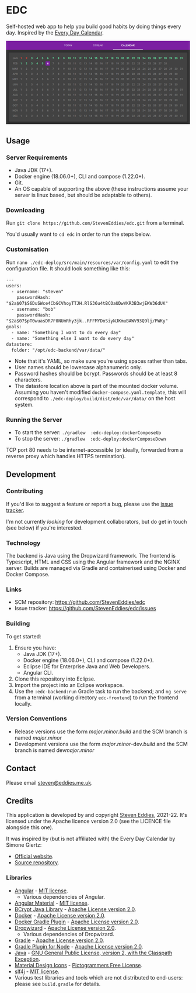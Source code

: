 # EDC

Self-hosted web app to help you build good habits by doing things every day. Inspired by the [Every Day Calendar](https://www.simonegiertz.com/every-day-calendar).

![Screenshot of EDC](screenshot.png)



## Usage

### Server Requirements

 * Java JDK (17+).
 * Docker engine (18.06.0+), CLI and compose (1.22.0+).
 * Git.
 * An OS capable of supporting the above (these instructions assume your server is linux based, but should be adaptable to others).


### Downloading

Run `git clone https://github.com/StevenEddies/edc.git` from a terminal.

You'd usually want to `cd edc` in order to run the steps below.


### Customisation

Run `nano ./edc-deploy/src/main/resources/var/config.yaml` to edit the configuration file. It should look something like this:

    ---
    users:
      - username: "steven"
        passwordHash: "$2a$07$S6DuSWce4CbGCVhoyTTJH.RlS36u4tBCOaUDwVKR3B3wjEKW36dUK"
      - username: "bob"
        passwordHash: "$2a$07$pT0wuasDR7F0NUmRhy3jk..RFFMYDoSiyNJKmuBAWV93Q9lj/PWKy"
    goals:
      - name: "Something I want to do every day"
      - name: "Something else I want to do every day"
    datastore:
      folder: "/opt/edc-backend/var/data/"

 * Note that it's YAML, so make sure you're using spaces rather than tabs.
 * User names should be lowercase alphanumeric only.
 * Password hashes should be bcrypt. Passwords should be at least 8 characters.
 * The datastore location above is part of the mounted docker volume. Assuming you haven't modified `docker-compose.yaml.template`, this will correspond to `./edc-deploy/build/dist/edc/var/data/` on the host system.


### Running the Server

 * To start the server: `./gradlew  :edc-deploy:dockerComposeUp`
 * To stop the server: `./gradlew  :edc-deploy:dockerComposeDown`

TCP port 80 needs to be internet-accessible (or ideally, forwarded from a reverse proxy which handles HTTPS termination).



## Development

### Contributing

If you'd like to suggest a feature or report a bug, please use the [issue tracker](https://github.com/StevenEddies/edc/issues).

I'm not currently *looking* for development collaborators, but do get in touch (see below) if you're interested.


### Technology

The backend is Java using the Dropwizard framework. The frontend is Typescript, HTML and CSS using the Angular framework and the NGINX server. Builds are managed via Gradle and containerised using Docker and Docker Compose.


### Links

 * SCM repository: https://github.com/StevenEddies/edc
 * Issue tracker: https://github.com/StevenEddies/edc/issues


### Building

To get started:
 1. Ensure you have:
     * Java JDK (17+).
     * Docker engine (18.06.0+), CLI and compose (1.22.0+).
     * Eclipse IDE for Enterprise Java and Web Developers.
     * Angular CLI.
 3. Clone this repository into Eclipse.
 4. Import the project into an Eclipse workspace.
 5. Use the `:edc-backend:run` Gradle task to run the backend; and `ng serve` from a terminal (working directory `edc-frontend`) to run the frontend locally.


### Version Conventions

 * Release versions use the form *major*.*minor*.*build* and the SCM branch is named *major*.*minor*
 * Development versions use the form *major*.*minor*-dev.*build* and the SCM branch is named dev*major*.*minor*



## Contact

Please email [steven@eddies.me.uk](mailto:steven@eddies.me.uk).



## Credits

This application is developed by and copyright [Steven Eddies](http://www.eddies.me.uk), 2021-22. It's licensed under the Apache licence version 2.0 (see the LICENCE file alongside this one).

It was inspired by (but is not affiliated with) the Every Day Calendar by Simone Giertz:
 * [Official website](https://www.simonegiertz.com/every-day-calendar).
 * [Source repository](https://gitlab.com/simonegiertz/the-every-day-calendar).

### Libraries

 * [Angular](https://angular.io/) - [MIT license](https://github.com/angular/angular/blob/master/LICENSE).
    * Various dependencies of Angular.
 * [Angular Material](https://material.angular.io/) - [MIT license](https://github.com/angular/angular/blob/master/LICENSE).
 * [BCrypt Java Library](https://github.com/patrickfav/bcrypt) - [Apache License version 2.0](https://www.apache.org/licenses/LICENSE-2.0).
 * [Docker](https://www.docker.com/) - [Apache License version 2.0](https://www.apache.org/licenses/LICENSE-2.0).
 * [Docker Gradle Plugin](https://github.com/palantir/gradle-docker) - [Apache License version 2.0](https://www.apache.org/licenses/LICENSE-2.0).
 * [Dropwizard](https://www.dropwizard.io/) - [Apache License version 2.0](https://www.apache.org/licenses/LICENSE-2.0).
    * Various dependencies of Dropwizard.
 * [Gradle](https://gradle.org/) - [Apache License version 2.0](https://www.apache.org/licenses/LICENSE-2.0).
 * [Gradle Plugin for Node](https://github.com/node-gradle/gradle-node-plugin) - [Apache License version 2.0](https://www.apache.org/licenses/LICENSE-2.0).
 * [Java](https://openjdk.java.net/) - [GNU General Public License, version 2, with the Classpath Exception](https://openjdk.java.net/legal/gplv2+ce.html).
 * [Material Design Icons](https://materialdesignicons.com/) - [Pictogrammers Free License](https://github.com/Templarian/MaterialDesign/blob/master/LICENSE).
 * [slf4j](http://www.slf4j.org) - [MIT license](http://www.slf4j.org/license.html).
 * Various test libraries and tools which are not distributed to end-users: please see `build.gradle` for details.

